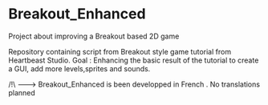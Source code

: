 # Breakout_Enhanced
Project about improving a Breakout based 2D game

Repository containing script from Breakout style game tutorial from Heartbeast Studio.
Goal : Enhancing the basic result of the tutorial to create a GUI, add more levels,sprites and sounds.

/!\ ---> Breakout_Enhanced is been developped in French . No translations planned
